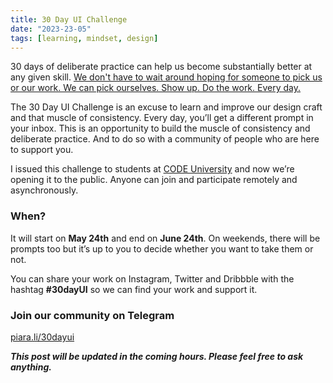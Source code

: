 ```yaml
---
title: 30 Day UI Challenge
date: "2023-23-05"
tags: [learning, mindset, design]
---
```

30 days of deliberate practice can help us become substantially better at any given skill. [We don't have to wait around hoping for someone to pick us or our work. We can pick ourselves. Show up. Do the work. Every day.](https://moonwith.com/posts/train)

The 30 Day UI Challenge is an excuse to learn and improve our design craft and that muscle of consistency. Every day, you’ll get a different prompt in your inbox. This is an opportunity to build the muscle of consistency and deliberate practice. And to do so with a community of people who are here to support you.

I issued this challenge to students at [CODE University](http://code.berlin/) and now we’re opening it to the public. Anyone can join and participate remotely and asynchronously.

### When?
It will start on **May 24th** and end on **June 24th**.
On weekends, there will be prompts too but it’s up to you to decide whether you want to take them or not.

You can share your work on Instagram, Twitter and Dribbble with the hashtag **#30dayUI** so we can find your work and support it.

### Join our community on Telegram
[piara.li/30dayui](piara.li/30dayui)

***This post will be updated in the coming hours. Please feel free to ask anything.***
